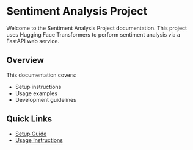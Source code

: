 # Sentiment Analysis Project

Welcome to the Sentiment Analysis Project documentation. This project uses Hugging Face Transformers to perform sentiment analysis via a FastAPI web service.

## Overview

This documentation covers:

- Setup instructions
- Usage examples
- Development guidelines

## Quick Links

- [Setup Guide](setup.md)
- [Usage Instructions](usage.md) 